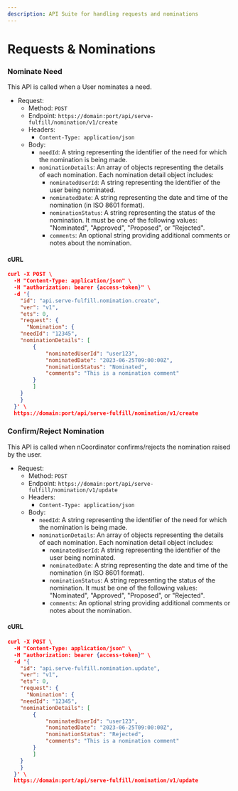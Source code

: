 ```yaml
---
description: API Suite for handling requests and nominations
---
```


# Requests & Nominations

### Nominate Need

This API is called when a User nominates a need.&#x20;

* Request:
  * Method: `POST`
  * Endpoint: `https://domain:port/api/serve-fulfill/nomination/v1/create`
  * Headers:
    * `Content-Type: application/json`
  * Body:
    * `needId`: A string representing the identifier of the need for which the nomination is being made.
    * `nominationDetails`: An array of objects representing the details of each nomination. Each nomination detail object includes:
      * `nominatedUserId`: A string representing the identifier of the user being nominated.
      * `nominatedDate`: A string representing the date and time of the nomination (in ISO 8601 format).
      * `nominationStatus`: A string representing the status of the nomination. It must be one of the following values: "Nominated", "Approved", "Proposed", or "Rejected".
      * `comments`: An optional string providing additional comments or notes about the nomination.

#### cURL

```json
curl -X POST \
  -H "Content-Type: application/json" \
  -H "authorization: bearer {access-token}" \
  -d '{
    "id": "api.serve-fulfill.nomination.create",
    "ver": "v1",
    "ets": 0,
    "request": {
      "Nomination": {
	"needId": "12345",
	"nominationDetails": [
		{
		    "nominatedUserId": "user123",
		    "nominatedDate": "2023-06-25T09:00:00Z",
		    "nominationStatus": "Nominated",
		    "comments": "This is a nomination comment"
		}
	    ]
	}
    }
  }' \
  https://domain:port/api/serve-fulfill/nomination/v1/create

```

### Confirm/Reject Nomination

This API is called when nCoordinator confirms/rejects the nomination raised by the user.&#x20;

* Request:
  * Method: `POST`
  * Endpoint: `https://domain:port/api/serve-fulfill/nomination/v1/update`
  * Headers:
    * `Content-Type: application/json`
  * Body:
    * `needId`: A string representing the identifier of the need for which the nomination is being made.
    * `nominationDetails`: An array of objects representing the details of each nomination. Each nomination detail object includes:
      * `nominatedUserId`: A string representing the identifier of the user being nominated.
      * `nominatedDate`: A string representing the date and time of the nomination (in ISO 8601 format).
      * `nominationStatus`: A string representing the status of the nomination. It must be one of the following values: "Nominated", "Approved", "Proposed", or "Rejected".
      * `comments`: An optional string providing additional comments or notes about the nomination.

#### cURL

```json
curl -X POST \
  -H "Content-Type: application/json" \
  -H "authorization: bearer {access-token}" \
  -d '{
    "id": "api.serve-fulfill.nomination.update",
    "ver": "v1",
    "ets": 0,
    "request": {
      "Nomination": {
	"needId": "12345",
	"nominationDetails": [
		{
		    "nominatedUserId": "user123",
		    "nominatedDate": "2023-06-25T09:00:00Z",
		    "nominationStatus": "Rejected",
		    "comments": "This is a nomination comment"
		}
	    ]
	}
    }
  }' \
  https://domain:port/api/serve-fulfill/nomination/v1/update
```
